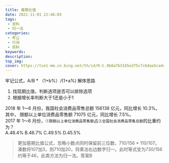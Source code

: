 ```yaml
---
title: 基期比值
date: 2021-11-01 22:46:03
tags:
 - 资料
 - 归一法
categories:
 - 考公
 - 行测
 - 资料
keywords:
description:
top_img:
cover: https://tse1-mm.cn.bing.net/th/id/R-C.9b8a7b3165e375c7c6daa5ca4ebccbb3?rik=KYu%2btTD20QyhZA&riu=http%3a%2f%2fi2.hdslb.com%2fbfs%2farchive%2fc5f7db3ce484cd71504a06eef4fa327606e53555.jpg&ehk=RrMXUHLPEKYbFA9EDJADkCMgZ0yIDakpZw27TbhaaPU%3d&risl=&pid=ImgRaw&r=0
---
```

牢记公式，A/B * （1+b%）/(1+a%)
解体思路
1. 找现期比值，判断选项是否可以排除选项
2. 根据增长率判断大于1还是小于1

2018 年 1～6 月份，我国社会消费品零售总额 156138 亿元，同比增长 10.3%。其中， 限额以上单位消费品零售额 71075 亿元，同比增长 7.5%。   
2017 年 1～6 月份，`①限额以上单位消费品零售额`占`②全国社会消费品零售总额`的比重约为？  
A.48.4% B.46.7% C.49.5% D.45.5%

> 更加基期比值公式，忽略小数点同时保留前三位数，710/156 * 110/107。 凑数将107加3，则710加20，将乘法右边数字归一。此时等式变为730/156约等于46，此类方法为归一法。答案B